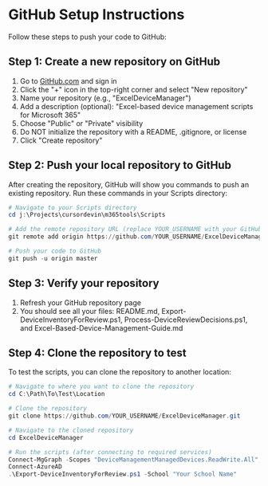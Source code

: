 # GitHub Setup Instructions

Follow these steps to push your code to GitHub:

## Step 1: Create a new repository on GitHub

1. Go to [GitHub.com](https://github.com) and sign in
2. Click the "+" icon in the top-right corner and select "New repository"
3. Name your repository (e.g., "ExcelDeviceManager")
4. Add a description (optional): "Excel-based device management scripts for Microsoft 365"
5. Choose "Public" or "Private" visibility
6. Do NOT initialize the repository with a README, .gitignore, or license
7. Click "Create repository"

## Step 2: Push your local repository to GitHub

After creating the repository, GitHub will show you commands to push an existing repository. Run these commands in your Scripts directory:

```powershell
# Navigate to your Scripts directory
cd j:\Projects\cursordevin\m365tools\Scripts

# Add the remote repository URL (replace YOUR_USERNAME with your GitHub username)
git remote add origin https://github.com/YOUR_USERNAME/ExcelDeviceManager.git

# Push your code to GitHub
git push -u origin master
```

## Step 3: Verify your repository

1. Refresh your GitHub repository page
2. You should see all your files: README.md, Export-DeviceInventoryForReview.ps1, Process-DeviceReviewDecisions.ps1, and Excel-Based-Device-Management-Guide.md

## Step 4: Clone the repository to test

To test the scripts, you can clone the repository to another location:

```powershell
# Navigate to where you want to clone the repository
cd C:\Path\To\Test\Location

# Clone the repository
git clone https://github.com/YOUR_USERNAME/ExcelDeviceManager.git

# Navigate to the cloned repository
cd ExcelDeviceManager

# Run the scripts (after connecting to required services)
Connect-MgGraph -Scopes "DeviceManagementManagedDevices.ReadWrite.All","User.Read.All","Group.Read.All"
Connect-AzureAD
.\Export-DeviceInventoryForReview.ps1 -School "Your School Name"
```
